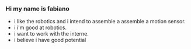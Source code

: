 ### Hi my name is fabiano

*  i like the robotics  and i intend to assemble  a  assemble a motion sensor.
*  i  i'm good at robotics.
*  i want to work with the interne.
*  i  believe i have good potential 
